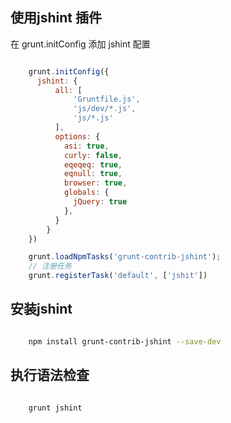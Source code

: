 使用jshint 插件
----------------

在 grunt.initConfig 添加 jshint 配置


```javascript

    grunt.initConfig({
      jshint: {
          all: [
              'Gruntfile.js',
              'js/dev/*.js',
              'js/*.js'
          ],
          options: {
            asi: true,
            curly: false,
            eqeqeq: true,
            eqnull: true,
            browser: true,
            globals: {
              jQuery: true
            },
          }
        }
    })

    grunt.loadNpmTasks('grunt-contrib-jshint');
    // 注册任务
    grunt.registerTask('default', ['jshit'])
```


安装jshint
-----------------

```sh

    npm install grunt-contrib-jshint --save-dev 

```


执行语法检查
------------------


```sh

    grunt jshint

```

